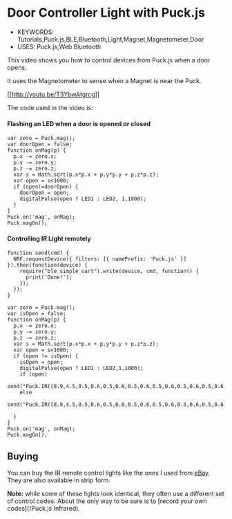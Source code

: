 <!--- Copyright (c) 2016 Gordon Williams, Pur3 Ltd. See the file LICENSE for copying permission. -->
Door Controller Light with Puck.js
==================================

* KEYWORDS: Tutorials,Puck.js,BLE,Bluetooth,Light,Magnet,Magnetometer,Door
* USES: Puck.js,Web Bluetooth

This video shows you how to control devices from Puck.js when a door opens.

It uses the Magnetometer to sense when a Magnet is near the Puck.

[[http://youtu.be/T3YbwAtgrcg]]

The code used in the video is:

#### Flashing an LED when a door is opened or closed

```
var zero = Puck.mag();
var doorOpen = false;
function onMag(p) {
  p.x -= zero.x;
  p.y -= zero.y;
  p.z -= zero.z;
  var s = Math.sqrt(p.x*p.x + p.y*p.y + p.z*p.z);
  var open = s<1000;
  if (open!=doorOpen) {
    doorOpen = open;
    digitalPulse(open ? LED1 : LED2, 1,1000);
  }
}
Puck.on('mag', onMag);
Puck.magOn();
```

#### Controlling IR Light remotely

```
function send(cmd) {
  NRF.requestDevice({ filters: [{ namePrefix: 'Puck.js' }] }).then(function(device) {
    require("ble_simple_uart").write(device, cmd, function() {
      print('Done!');
    });
  });
}

var zero = Puck.mag();
var isOpen = false;
function onMag(p) {
  p.x -= zero.x;
  p.y -= zero.y;
  p.z -= zero.z;
  var s = Math.sqrt(p.x*p.x + p.y*p.y + p.z*p.z);
  var open = s<1000;
  if (open != isOpen) {
    isOpen = open;
    digitalPulse(open ? LED1 : LED2,1,1000);
    if (open)    
          send("Puck.IR([8.9,4.5,0.5,0.6,0.5,0.6,0.5,0.6,0.5,0.6,0.5,0.6,0.5,0.6,0.5,0.6,0.5,0.6,0.5,1.7,0.5,1.8,0.5,1.7,0.5,1.7,0.5,1.7,0.5,1.7,0.5,1.7,0.5,1.8,0.5,1.7,0.5,1.7,0.5,1.7,0.5,0.6,0.5,0.6,0.5,0.6,0.5,0.6,0.5,0.6,0.5,0.6,0.5,0.6,0.5,0.6,0.5,1.7,0.5,1.7,0.5,1.7,0.5,1.8,0.5,1.7,0.5,39.9,8.9,2.3,0.5,96.2,8.9,2.3,0.5]);\n");
    else
       send("Puck.IR([8.9,4.5,0.5,0.6,0.5,0.6,0.5,0.6,0.5,0.6,0.5,0.6,0.5,0.6,0.5,0.6,0.5,0.6,0.5,1.7,0.5,1.8,0.5,1.7,0.5,1.7,0.5,1.8,0.5,1.7,0.5,1.7,0.5,1.8,0.5,0.6,0.5,1.7,0.5,1.7,0.5,0.6,0.5,0.6,0.5,0.6,0.5,0.6,0.5,0.6,0.5,1.7,0.5,0.6,0.5,0.6,0.5,1.8,0.5,1.7,0.5,1.7,0.5,1.8,0.5,1.7,0.5,39.9,8.9,2.3,0.5,96.2,8.9,2.3,0]);\n");

  }
}
Puck.on('mag', onMag);
Puck.magOn();
```

Buying
------

You can buy the IR remote control lights like the ones I used from
[eBay](http://www.ebay.com/sch/i.html?_nkw=rgb+led+light+ir+remote+control&_sacat=0).
They are also available in strip form.

**Note:** while some of these lights look identical, they often use a different
set of control codes. About the only way to be sure is to [record your own codes](/Puck.js Infrared).
